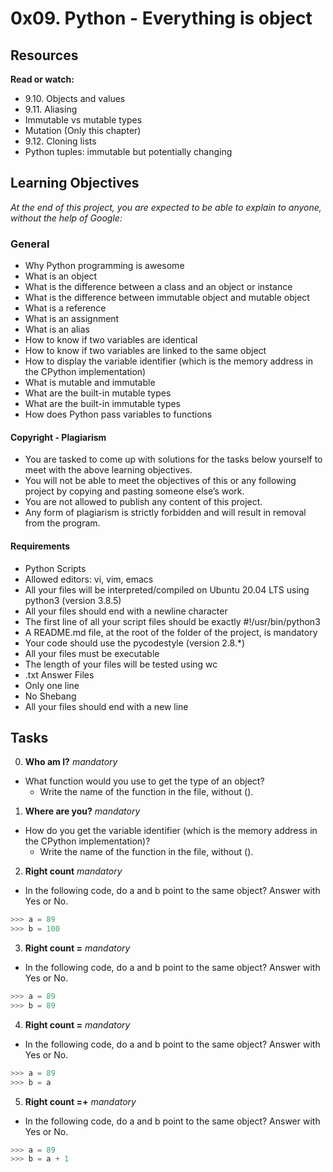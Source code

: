 # 0x09. Python - Everything is object

## Resources
**Read or watch:**
- 9.10. Objects and values
- 9.11. Aliasing
- Immutable vs mutable types
- Mutation (Only this chapter)
- 9.12. Cloning lists
- Python tuples: immutable but potentially changing

## Learning Objectives
*At the end of this project, you are expected to be able to explain to anyone, without the help of Google:*
### General
- Why Python programming is awesome
- What is an object
- What is the difference between a class and an object or instance
- What is the difference between immutable object and mutable object
- What is a reference
- What is an assignment
- What is an alias
- How to know if two variables are identical
- How to know if two variables are linked to the same object
- How to display the variable identifier (which is the memory address in the CPython implementation)
- What is mutable and immutable
- What are the built-in mutable types
- What are the built-in immutable types
- How does Python pass variables to functions


#### Copyright - Plagiarism
- You are tasked to come up with solutions for the tasks below yourself to meet with the above learning objectives.
- You will not be able to meet the objectives of this or any following project by copying and pasting someone else’s work.
- You are not allowed to publish any content of this project.
- Any form of plagiarism is strictly forbidden and will result in removal from the program.

#### Requirements
- Python Scripts
- Allowed editors: vi, vim, emacs
- All your files will be interpreted/compiled on Ubuntu 20.04 LTS using python3 (version 3.8.5)
- All your files should end with a newline character
- The first line of all your script files should be exactly #!/usr/bin/python3
- A README.md file, at the root of the folder of the project, is mandatory
- Your code should use the pycodestyle (version 2.8.*)
- All your files must be executable
- The length of your files will be tested using wc
- .txt Answer Files
- Only one line
- No Shebang
- All your files should end with a new line

## Tasks
0. **Who am I?**
*mandatory*
- What function would you use to get the type of an object?
  - Write the name of the function in the file, without ().

1. **Where are you?**
*mandatory*
- How do you get the variable identifier (which is the memory address in the CPython implementation)?
  - Write the name of the function in the file, without ().

2. **Right count**
*mandatory*
- In the following code, do a and b point to the same object? Answer with Yes or No.
```Python
>>> a = 89
>>> b = 100
```

3. **Right count =**
*mandatory*
- In the following code, do a and b point to the same object? Answer with Yes or No.
```Python
>>> a = 89
>>> b = 89
```

4. **Right count =**
*mandatory*
- In the following code, do a and b point to the same object? Answer with Yes or No.
```Python
>>> a = 89
>>> b = a
```

    
5. **Right count =+**
*mandatory*
- In the following code, do a and b point to the same object? Answer with Yes or No.
```Python
>>> a = 89
>>> b = a + 1
```
